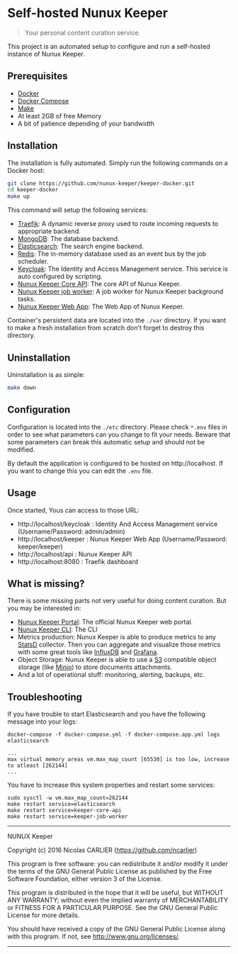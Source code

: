 # Self-hosted Nunux Keeper

> Your personal content curation service.

This project is an automated setup to configure and run a self-hosted instance
of Nunux Keeper.

## Prerequisites

* [Docker][docker]
* [Docker Compose][docker-compose]
* [Make][make]
* At least 2GB of free Memory
* A bit of patience depending of your bandwidth

## Installation

The installation is fully automated. Simply run the following commands on a
Docker host:

```bash
git clone https://github.com/nunux-keeper/keeper-docker.git
cd keeper-docker
make up
```

This command will setup the following services:

- [Traefik][traefik]: A dynamic reverse proxy used to route incoming requests to
  appropriate backend.
- [MongoDB][mongodb]: The database backend.
- [Elasticsearch][elasticsearch]: The search engine backend.
- [Redis][redis]: The in-memory database used as an event bus by the job
  scheduler.
- [Keycloak][keycloak]: The Identity and Access Management service. This service
  is auto configured by scripting.
- [Nunux Keeper Core API][nunux-keeper-core-api]: The core API of Nunux Keeper.
- [Nunux Keeper job worker][nunux-keeper-job-worker]: A job worker for Nunux
  Keeper background tasks.
- [Nunux Keeper Web App][nunux-keeper-web-app]: The Web App of Nunux Keeper.

Container's persistent data are located into the `./var` directory. If you want
to make a fresh installation from scratch don't forget to destroy this
directory.

## Uninstallation

Uninstallation is as simple:

```bash
make down
```

## Configuration

Configuration is located into the `./etc` directory. Please check `*.env` files
in order to see what parameters can you change to fit your needs.
Beware that some parameters can break this automatic setup and should not be
modified.

By default the application is configured to be hosted on http://localhost. If
you want to change this you can edit the `.env` file.

## Usage

Once started, Yous can access to those URL:

- http://localhost/keycloak : Identity And Access Management service
  (Username/Password: admin/admin)
- http://localhost/keeper : Nunux Keeper Web App (Username/Password:
  keeper/keeper)
- http://localhost/api : Nunux Keeper API
- http://localhost:8080 : Traefik dashboard

## What is missing?

There is some missing parts not very useful for doing content curation. But you
may be interested in:

- [Nunux Keeper Portal][nunux-keeper-web-portal]: The official Nunux Keeper web
  portal.
- [Nunux Keeper CLI][nunux-keeper-cli]: The CLI
- Metrics production: Nunux Keeper is able to produce metrics to any
  [StatsD][statsd] collector. Then you can aggregate and visualize those metrics
  with some great tools like [InfluxDB][influxdb] and [Grafana][grafana].
- Object Storage: Nunux Keeper is able to use a [S3][s3] compatible object
  storage (like [Minio][minio]) to store documents attachments.
- And a lot of operational stuff: monitoring, alerting, backups, etc.

## Troubleshooting

If you have trouble to start Elasticsearch and you have the following message
into your logs:

```
docker-compose -f docker-compose.yml -f docker-compose.app.yml logs elasticsearch

...
max virtual memory areas vm.max_map_count [65530] is too low, increase to atleast [262144]
...
```

You have to increase this system properties and restart some services:

```
sudo sysctl -w vm.max_map_count=262144
make restart service=elasticsearch
make restart service=keeper-core-api
make restart service=keeper-job-worker
```

[docker]: https://docs.docker.com/engine/installation/
[docker-compose]: https://docs.docker.com/compose/install/
[make]: https://www.gnu.org/software/make/

[traefik]: https://traefik.io/
[keycloak]: http://www.keycloak.org
[mongodb]: https://www.mongodb.com
[elasticsearch]: https://www.elastic.co
[redis]: http://redis.io/
[statsd]: https://github.com/b/statsd_spec
[s3]: https://aws.amazon.com/s3
[minio]: https://www.minio.io/
[influxdb]: https://www.influxdata.com/
[grafana]: https://grafana.net/

[nunux-keeper-core-api]: https://github.com/nunux-keeper/keeper-core-api
[nunux-keeper-job-worker]: https://github.com/nunux-keeper/keeper-core-api/tree/master/src/job
[nunux-keeper-web-app]: https://github.com/nunux-keeper/keeper-web-app
[nunux-keeper-web-portal]: https://github.com/nunux-keeper/nunux-keeper.github.io
[nunux-keeper-cli]: https://github.com/nunux-keeper/keeper-cli

----------------------------------------------------------------------

NUNUX Keeper

Copyright (c) 2016 Nicolas CARLIER (https://github.com/ncarlier)

This program is free software: you can redistribute it and/or modify
it under the terms of the GNU General Public License as published by
the Free Software Foundation, either version 3 of the License.

This program is distributed in the hope that it will be useful,
but WITHOUT ANY WARRANTY; without even the implied warranty of
MERCHANTABILITY or FITNESS FOR A PARTICULAR PURPOSE.  See the
GNU General Public License for more details.

You should have received a copy of the GNU General Public License
along with this program.  If not, see <http://www.gnu.org/licenses/>.

----------------------------------------------------------------------
